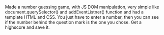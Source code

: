Made a number guessing game, with JS DOM manipulation, very simple like document.querySelector() and addEventListner() function and had a template HTML and CSS.
You just have to enter a number, then you can see if the number behind the question mark is the one you chose.
Get a highscore and save it.
